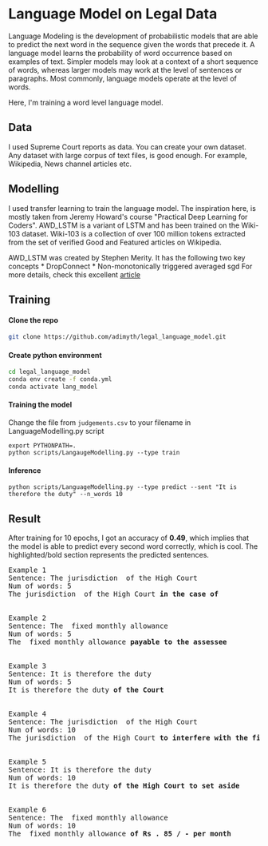 # Language Model on Legal Data

Language Modeling is the development of probabilistic models that are able to predict the next word in the sequence given the words that precede it.
A language model learns the probability of word occurrence based on examples of text. Simpler models may look at a context of a short sequence of words, whereas larger models may work at the level of sentences or paragraphs. Most commonly, language models operate at the level of words.

Here, I'm training a word level language model.

## Data
I used Supreme Court reports as data. You can create your own dataset. Any dataset with large corpus of text files, is good enough. For example, Wikipedia, News channel articles etc.

## Modelling
I used transfer learning to train the language model. The inspiration here, is mostly taken from Jeremy Howard's course "Practical Deep Learning for Coders".
AWD_LSTM is a variant of LSTM and has been trained on the Wiki-103 dataset. Wiki-103 is a  collection of over 100 million tokens extracted from the set of verified Good and Featured articles on Wikipedia.

AWD_LSTM was created by Stephen Merity. It has the following two key concepts
    * DropConnect
    * Non-monotonically triggered averaged sgd
For more details, check this excellent [article](https://yashuseth.blog/2018/09/12/awd-lstm-explanation-understanding-language-model/)

## Training
#### Clone the repo
```bash
git clone https://github.com/adimyth/legal_language_model.git
```

#### Create python environment
```bash
cd legal_language_model
conda env create -f conda.yml
conda activate lang_model
```

#### Training the model
Change the file from `judgements.csv` to your filename in LanguageModelling.py script
```
export PYTHONPATH=.
python scripts/LangaugeModelling.py --type train
```

#### Inference
```
python scripts/LanguageModelling.py --type predict --sent "It is therefore the duty" --n_words 10
```

## Result
After training for 10 epochs, I got an accuracy of **0.49**, which implies that the model is able to predict every second word correctly, which is cool.
The highlighted/bold section represents the predicted sentences.

<pre>
Example 1
Sentence: The jurisdiction  of the High Court
Num of words: 5
The jurisdiction  of the High Court <b>in the case of</b>


Example 2
Sentence: The  fixed monthly allowance
Num of words: 5
The  fixed monthly allowance <b>payable to the assessee</b>


Example 3
Sentence: It is therefore the duty
Num of words: 5
It is therefore the duty <b>of the Court</b>


Example 4
Sentence: The jurisdiction  of the High Court
Num of words: 10
The jurisdiction  of the High Court <b>to interfere with the findings of fact arrived at</b>


Example 5
Sentence: It is therefore the duty
Num of words: 10
It is therefore the duty <b>of the High Court to set aside</b>


Example 6
Sentence: The  fixed monthly allowance
Num of words: 10
The  fixed monthly allowance <b>of Rs . 85 / - per month</b>
</pre>
